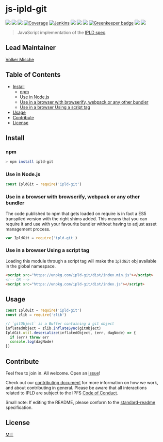 # js-ipld-git

[![](https://img.shields.io/badge/made%20by-Protocol%20Labs-blue.svg?style=flat-square)](http://ipn.io)
[![](https://img.shields.io/badge/project-IPLD-blue.svg?style=flat-square)](http://github.com/ipld/ipld)
[![](https://img.shields.io/badge/freenode-%23ipfs-blue.svg?style=flat-square)](http://webchat.freenode.net/?channels=%23ipfs)
[![Coverage](https://coveralls.io/repos/github/ipld/js-ipld-git/badge.svg?branch=master)](https://coveralls.io/github/ipld/js-ipld-git?branch=master)
[![Jenkins](https://ci.ipfs.team/buildStatus/icon?job=ipld/js-ipld-git/master)](https://ci.ipfs.team/job/ipld/job/js-ipld-git/job/master/)
[![](https://img.shields.io/badge/standard--readme-OK-green.svg?style=flat-square)](https://github.com/RichardLitt/standard-readme)
[![](https://david-dm.org/ipld/js-ipld-git.svg?style=flat-square)](https://david-dm.org/ipld/js-ipld-git)
[![](https://img.shields.io/badge/code%20style-standard-brightgreen.svg?style=flat-square)](https://github.com/feross/standard) [![Greenkeeper badge](https://badges.greenkeeper.io/ipld/js-ipld-git.svg)](https://greenkeeper.io/)
![](https://img.shields.io/badge/npm-%3E%3D3.0.0-orange.svg?style=flat-square)
![](https://img.shields.io/badge/Node.js-%3E%3D6.0.0-orange.svg?style=flat-square)

> JavaScript implementation of the [IPLD spec](https://github.com/ipfs/specs/tree/master/ipld).

## Lead Maintainer

[Volker Mische](https://github.com/vmx)

## Table of Contents

- [Install](#install)
  - [npm](#npm)
  - [Use in Node.js](#use-in-nodejs)
  - [Use in a browser with browserify, webpack or any other bundler](#use-in-a-browser-with-browserify-webpack-or-any-other-bundler)
  - [Use in a browser Using a script tag](#use-in-a-browser-using-a-script-tag)
- [Usage](#usage)
- [Contribute](#contribute)
- [License](#license)

## Install

### npm

```sh
> npm install ipld-git
```

### Use in Node.js

```JavaScript
const IpldGit = require('ipld-git')
```

### Use in a browser with browserify, webpack or any other bundler

The code published to npm that gets loaded on require is in fact a ES5 transpiled version with the right shims added. This means that you can require it and use with your favourite bundler without having to adjust asset management process.

```JavaScript
var IpldGit = require('ipld-git')
```

### Use in a browser Using a script tag

Loading this module through a script tag will make the `IpldGit` obj available in the global namespace.

```html
<script src="https://unpkg.com/ipld-git/dist/index.min.js"></script>
<!-- OR -->
<script src="https://unpkg.com/ipld-git/dist/index.js"></script>
```

## Usage

```JavaScript
const IpldGit = require('ipld-git')
const zlib = require('zlib')

// `gitObject` is a Buffer containing a git object
inflatedObject = zlib.inflateSync(gitObject)
IpldGit.util.deserialize(inflatedObject, (err, dagNode) => {
  if (err) throw err
  console.log(dagNode)
})

```

## Contribute

Feel free to join in. All welcome. Open an [issue](https://github.com/ipld/js-ipld-git/issues)!

Check out our [contributing document](https://github.com/ipld/ipld/blob/master/contributing.md) for more information on how we work, and about contributing in general. Please be aware that all interactions related to IPLD are subject to the IPFS [Code of Conduct](https://github.com/ipfs/community/blob/master/code-of-conduct.md).

Small note: If editing the README, please conform to the [standard-readme](https://github.com/RichardLitt/standard-readme) specification.

## License

[MIT](LICENSE)
